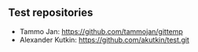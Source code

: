 ## Test repositories

* Tammo Jan: https://github.com/tammojan/gittemp
* Alexander Kutkin: https://github.com/akutkin/test.git
